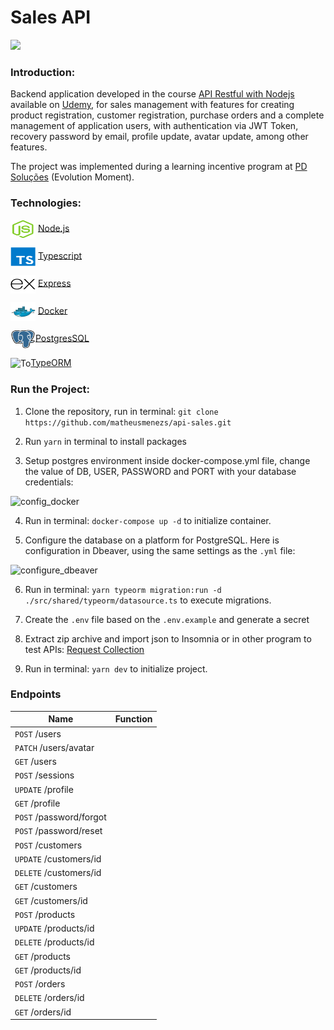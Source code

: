 # Sales API

<img src="https://img-c.udemycdn.com/course/240x135/3669874_1417_4.jpg">

### Introduction:
Backend application developed in the course [API Restful with Nodejs](https://www.udemy.com/course/api-restful-de-vendas/) available on [Udemy](https://www.udemy.com/), for sales management with features for creating product registration, customer registration, purchase orders and a complete management of application users, with authentication via JWT Token, recovery password by email, profile update, avatar update, among other features.

The project was implemented during a learning incentive program at [PD Soluções](https://www.pdsolucoes.com.br/) (Evolution Moment).

### Technologies:

<img align="center" alt="Nodejs" height="30" width="40" src="https://raw.githubusercontent.com/devicons/devicon/master/icons/nodejs/nodejs-original.svg" style="max-width: 100%;"> [Node.js](https://nodejs.org/en/) 

<img align="center" alt="Ts" height="30" width="40" src="https://raw.githubusercontent.com/devicons/devicon/master/icons/typescript/typescript-plain.svg" style="max-width: 100%;"> [Typescript](https://www.typescriptlang.org/)

<img align="center" alt="Ex" height="30" width="40" src="https://raw.githubusercontent.com/devicons/devicon/master/icons/express/express-original.svg" style="max-width: 100%;"> [Express](https://expressjs.com/pt-br/)

<img align="center" alt="Do" height="30" width="40" src="https://raw.githubusercontent.com/devicons/devicon/master/icons/docker/docker-original.svg" style="max-width: 100%;"> [Docker](https://www.docker.com/)

<img align="center" alt="Ps" height="30" width="40" src="https://raw.githubusercontent.com/devicons/devicon/master/icons/postgresql/postgresql-original.svg" style="max-width: 100%;">[PostgresSQL](https://www.postgresql.org/)

<img align="center" alt="To" height="30" width="40" src="https://img.stackshare.io/service/7419/20165699.png" 
style="max-width: 100%;">[TypeORM](https://typeorm.io/#/)



### Run the Project:
1. Clone the repository, run in terminal: `git clone https://github.com/matheusmenezs/api-sales.git`

2. Run `yarn` in terminal to install packages

3. Setup postgres environment inside docker-compose.yml file, change the value of DB, USER, PASSWORD and PORT with your database credentials:

![config_docker](https://user-images.githubusercontent.com/64173311/188461751-a3a1fbae-4aa1-45ab-8489-51efe3b8a7c0.png)

4. Run in terminal: `docker-compose up -d` to initialize container.

5. Configure the database on a platform for PostgreSQL. Here is configuration in Dbeaver, using the same settings as the `.yml` file: 

![configure_dbeaver](https://user-images.githubusercontent.com/64173311/188461447-ba062fcd-4b65-418e-8e44-fbddb7ea3df4.PNG)

6. Run in terminal: `yarn typeorm migration:run -d ./src/shared/typeorm/datasource.ts` to execute migrations.

7. Create the `.env` file based on the `.env.example` and generate a secret

8. Extract zip archive and import json to Insomnia or in other program to test APIs: [Request Collection](https://github.com/matheusmenezs/api-sales/files/9490442/apisales_insomnia.zip)

9. Run in terminal: `yarn dev` to initialize project.

### Endpoints

| Name | Function |
|------|---------------|
|```POST``` /users||
|```PATCH``` /users/avatar||
|```GET``` /users||
|```POST``` /sessions||
|```UPDATE``` /profile||
|```GET``` /profile||
|```POST``` /password/forgot||
|```POST``` /password/reset||
|```POST``` /customers||
|```UPDATE``` /customers/id||
|```DELETE``` /customers/id||
|```GET``` /customers||
|```GET``` /customers/id||
|```POST``` /products||
|```UPDATE``` /products/id||
|```DELETE``` /products/id||
|```GET``` /products||
|```GET``` /products/id||
|```POST``` /orders||
|```DELETE``` /orders/id||
|```GET``` /orders/id||

